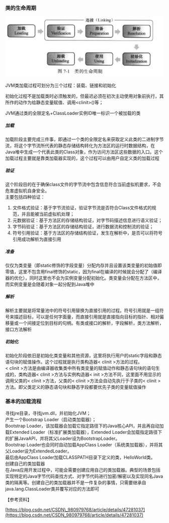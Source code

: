 ### 类的生命周期

![](/assets/201708080034.png)

JVM类加载过程可划分为三个过程：装载、链接和初始化

初始化过程不是加载类时必须触发的，但最迟必须在初次主动使用对象前执行，其所作的动作为给静态变量赋值、调用&lt;clinit&gt;\(\)等；

JVM通过类的全限定名+ClassLoader实例ID唯一标识一个被加载的类

##### 加载

加载阶段主要完成三件事，即通过一个类的全限定名来获取定义此类的二进制字节流，将这个字节流所代表的静态存储结构转化为方法区的运行时数据结构，在Java堆中生成一个代表此类的Class对象，作为访问方法区这些数据的入口。这个加载过程主要就是靠类加载器实现的，这个过程可以由用户自定义类的加载过程

##### 验证

这个阶段目的在于确保class文件的字节流中包含信息符合当前虚拟机要求，不会危害虚拟机自身安全。  
主要包括四种验证：

1. 文件格式验证：基于字节流验证，验证字节流是否符合Class文件格式的规范，并且能被当前虚拟机处理；
2. 元数据验证：基于方法区的存储结构验证，对字节码描述信息进行语义验证；
3. 字节码验证：基于方法区的存储结构验证，进行数据流和控制流的验证；
4. 符号引用验证：基于方法区的存储结构验证，发生在解析中，是否可以将符号引用成功解析为直接引用

##### 准备

仅仅为类变量（即static修饰的字段变量）分配内存并且设置该类变量的初始值即零值，这里不包含用final修饰的static，因为final在编译的时候就会分配了（编译器的优化），同时这里也不会为实例变量分配初始化。类变量会分配在方法区中，而实例变量是会随着对象一起分配到Java堆中

##### 解析

解析主要就是将常量池中的符号引用替换为直接引用的过程。符号引用就是一组符号来描述目标，可以是任何字面量，而直接引用就是直接指向目标的指针、相对偏移量或一个间接定位到目标的句柄。有类或接口的解析，字段解析，类方法解析，接口方法解析

##### 初始化

初始化阶段依旧是初始化类变量和其他资源，这里将执行用户的static字段和静态语句块的赋值操作。这个过程就是执行类构造器&lt; clinit &gt;方法的过程。  
&lt; clinit &gt;方法是由编译器收集类中所有类变量的赋值动作和静态语句块的语句生成的，类构造器&lt; clinit &gt;方法与实例构造器&lt; init &gt;方法不同，这里面不用显示的调用父类的&lt; clinit &gt;方法，父类的&lt; clinit &gt;方法会自动先执行于子类的&lt; clinit &gt;方法。即父类定义的静态语句块和静态字段都要优先子类的变量赋值操作

### 基本的加载流程

寻找jre目录，寻找jvm.dll，并初始化JVM；  
 产生一个Bootstrap Loader（启动类加载器）；  
 Bootstrap Loader，该加载器会加载它指定路径下的Java核心API，并且再自动加载Extended Loader（标准扩展类加载器），Extended Loader会加载指定路径下的扩展JavaAPI，并将其父Loader设为BootstrapLoader。  
 Bootstrap Loader也会同时自动加载AppClass Loader（系统类加载器），并将其父Loader设为ExtendedLoader。  
 最后由AppClass Loader加载CLASSPATH目录下定义的类，HelloWorld类。  
 创建自己的类加载器  
 在Java应用开发过程中，可能会需要创建应用自己的类加载器。典型的场景包括实现特定的Java字节代码查找方式、对字节代码进行加密/解密以及实现同名Java类的隔离等。创建自己的类加载器并不是一件复杂的事情，只需要继承自java.lang.ClassLoader类并覆写对应的方法即可

【参考资料】

[https://blog.csdn.net/CSDN\_980979768/article/details/47281037](https://blog.csdn.net/CSDN_980979768/article/details/47281037)

